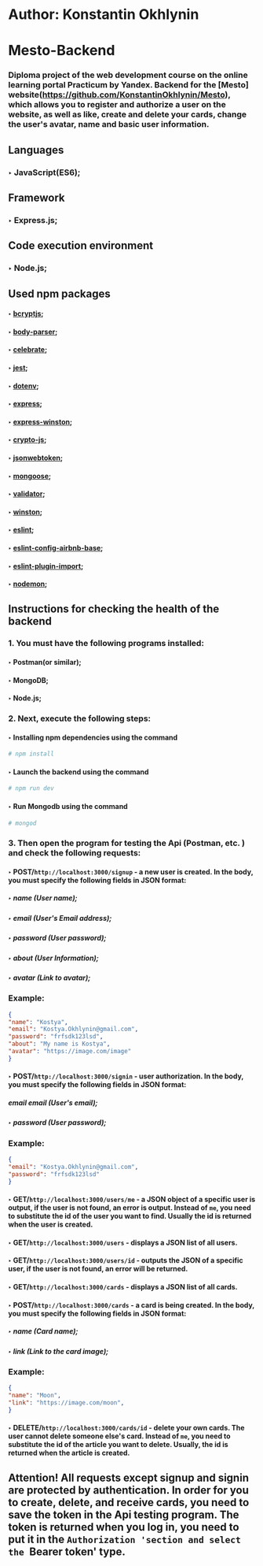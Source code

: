 # Author: Konstantin Okhlynin
# Mesto-Backend
### Diploma project of the web development course on the online learning portal Practicum by Yandex. Backend for the [Mesto] website(https://github.com/KonstantinOkhlynin/Mesto), which allows you to register and authorize a user on the website, as well as like, create and delete your cards, change the user's avatar, name and basic user information.
## Languages
### ‣ JavaScript(ES6);
## Framework
### ‣ Express.js;
## Code execution environment
### ‣ Node.js;
## Used npm packages
#### ‣ [bcryptjs](https://www.npmjs.com/package/bcryptjs);
#### ‣ [body-parser](https://www.npmjs.com/package/body-parser);
#### ‣ [celebrate](https://www.npmjs.com/package/celebrate);
#### ‣ [jest](https://www.npmjs.com/package/jest);
#### ‣ [dotenv](https://www.npmjs.com/package/dotenv);
#### ‣ [express](https://www.npmjs.com/package/express);
#### ‣ [express-winston](https://www.npmjs.com/package/express-winston);
#### ‣ [crypto-js](https://www.npmjs.com/package/crypto-js);
#### ‣ [jsonwebtoken](https://www.npmjs.com/package/file-loader);
#### ‣ [mongoose](https://www.npmjs.com/package/mongoose);
#### ‣ [validator](https://www.npmjs.com/package/validator);
#### ‣ [winston](https://www.npmjs.com/package/winston);
#### ‣ [eslint](https://www.npmjs.com/package/eslint);
#### ‣ [eslint-config-airbnb-base](https://www.npmjs.com/package/eslint-config-airbnb-base);
#### ‣ [eslint-plugin-import](https://www.npmjs.com/package/eslint-plugin-import);
#### ‣ [nodemon](https://www.npmjs.com/package/nodemon);
## Instructions for checking the health of the backend
### 1. You must have the following programs installed:
#### ‣ Postman(or similar);
#### ‣ MongoDB;
#### ‣ Node.js;
### 2. Next, execute the following steps:
#### ‣ Installing npm dependencies using the command
```bash
# npm install
```
#### ‣ Launch the backend using the command
```bash
# npm run dev
```
#### ‣ Run Mongodb using the command
```bash
# mongod
```
### 3. Then open the program for testing the Api (Postman, etc. ) and check the following requests:
#### ‣ POST/`http://localhost:3000/signup` - a new user is created. In the body, you must specify the following fields in JSON format:
##### ‣ name (User name);
##### ‣ email (User's Email address);
##### ‣ password (User password);
##### ‣ about (User Information);
##### ‣ avatar (Link to avatar);
### Example:
``` json
{
"name": "Kostya",
"email": "Kostya.Okhlynin@gmail.com",
"password": "frfsdk123lsd",
"about": "My name is Kostya",
"avatar": "https://image.com/image"
}
```
#### ‣ POST/`http://localhost:3000/signin` - user authorization. In the body, you must specify the following fields in JSON format:
##### email email (User's email);
##### ‣ password (User password);
### Example:
``` json
{
"email": "Kostya.Okhlynin@gmail.com",
"password": "frfsdk123lsd"
}
```
#### ‣ GET/`http://localhost:3000/users/me` - a JSON object of a specific user is output, if the user is not found, an error is output. Instead of `me`, you need to substitute the id of the user you want to find. Usually the id is returned when the user is created.
#### ‣ GET/`http://localhost:3000/users` - displays a JSON list of all users.
#### ‣ GET/`http://localhost:3000/users/id` - outputs the JSON of a specific user, if the user is not found, an error will be returned.
#### ‣ GET/`http://localhost:3000/cards` - displays a JSON list of all cards.
#### ‣ POST/`http://localhost:3000/cards` - a card is being created. In the body, you must specify the following fields in JSON format:
##### ‣ name (Card name);
##### ‣ link (Link to the card image);
### Example:
``` json
{
"name": "Moon",
"link": "https://image.com/moon",
}
```
#### ‣ DELETE/`http://localhost:3000/cards/id` - delete your own cards. The user cannot delete someone else's card. Instead of `me`, you need to substitute the id of the article you want to delete. Usually, the id is returned when the article is created.
## Attention! All requests except signup and signin are protected by authentication. In order for you to create, delete, and receive cards, you need to save the token in the Api testing program. The token is returned when you log in, you need to put it in the `Authorization 'section and select the `Bearer token' type.
